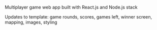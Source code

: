 Multiplayer game web app built with React.js and Node.js stack


Updates to template: game rounds, scores, games left, winner screen, mapping, images, styling



